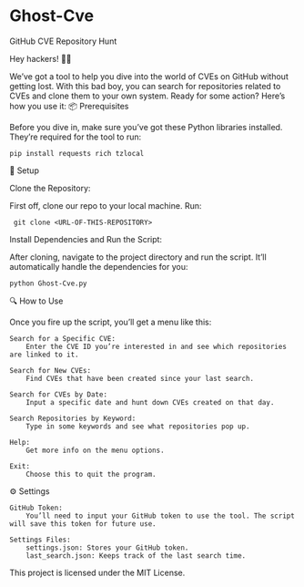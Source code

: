# Ghost-Cve
GitHub CVE Repository Hunt

Hey hackers! 🕵️‍♂️

We’ve got a tool to help you dive into the world of CVEs on GitHub without getting lost. With this bad boy, you can search for repositories related to CVEs and clone them to your own system. Ready for some action? Here’s how you use it:
📦 Prerequisites

Before you dive in, make sure you’ve got these Python libraries installed. They’re required for the tool to run:

    pip install requests rich tzlocal

🚀 Setup

Clone the Repository:

First off, clone our repo to your local machine. Run:

     git clone <URL-OF-THIS-REPOSITORY>
            
Install Dependencies and Run the Script:

After cloning, navigate to the project directory and run the script. It’ll automatically handle the dependencies for you:

    python Ghost-Cve.py

🔍 How to Use

Once you fire up the script, you’ll get a menu like this:

    Search for a Specific CVE:
        Enter the CVE ID you’re interested in and see which repositories are linked to it.

    Search for New CVEs:
        Find CVEs that have been created since your last search.

    Search for CVEs by Date:
        Input a specific date and hunt down CVEs created on that day.

    Search Repositories by Keyword:
        Type in some keywords and see what repositories pop up.

    Help:
        Get more info on the menu options.

    Exit:
        Choose this to quit the program.

⚙️ Settings

    GitHub Token:
        You’ll need to input your GitHub token to use the tool. The script will save this token for future use.

    Settings Files:
        settings.json: Stores your GitHub token.
        last_search.json: Keeps track of the last search time.

This project is licensed under the MIT License.
